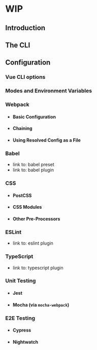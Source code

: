 # WIP

## Introduction

## The CLI

## Configuration

### Vue CLI options

### Modes and Environment Variables

### Webpack

- #### Basic Configuration

- #### Chaining

- #### Using Resolved Config as a File

### Babel

- link to: babel preset
- link to: babel plugin

### CSS

- #### PostCSS

- #### CSS Modules

- #### Other Pre-Processors

### ESLint

- link to: eslint plugin

### TypeScript

- link to: typescript plugin

### Unit Testing

- #### Jest

- #### Mocha (via `mocha-webpack`)

### E2E Testing

- #### Cypress

- #### Nightwatch

